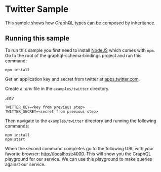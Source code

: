 # Twitter Sample

This sample shows how GraphQL types can be composed by inheritance.

## Running this sample

To run this sample you first need to install [NodeJS](https://nodejs.org/en/download/) which comes with `npm`. Go to the root of the graphql-schema-bindings project and run this command:

```
npm install
```

Get an application key and secret from twitter at [apps.twitter.com](https://apps.twitter.com/).

Create a _.env_ file in the `examples/twitter` directory.

_.env_

```
TWITTER_KEY=<key from previous step>
TWITTER_SECRET=<secret from previous step>
```

Then navigate to the `examples/twitter` directory and running the following commands:

```
npm install
npm start
```

When the second command completes go to the following URL with your favorite browser: [http://localhost:4000](http://localhost:4000). This will show you the GraphQL playground for our service. We can use this playground to make queries against our service.
